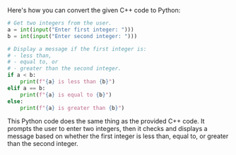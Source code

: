 Here's how you can convert the given C++ code to Python:

```python
# Get two integers from the user.
a = int(input("Enter first integer: ")))
b = int(input("Enter second integer: ")))

# Display a message if the first integer is:
# - less than,
# - equal to, or
# - greater than the second integer.
if a < b:
    print(f"{a} is less than {b}")
elif a == b:
    print(f"{a} is equal to {b}")
else:
    print(f"{a} is greater than {b}")
```

This Python code does the same thing as the provided C++ code. It prompts the user to enter two integers, then it checks and displays a message based on whether the first integer is less than, equal to, or greater than the second integer.
